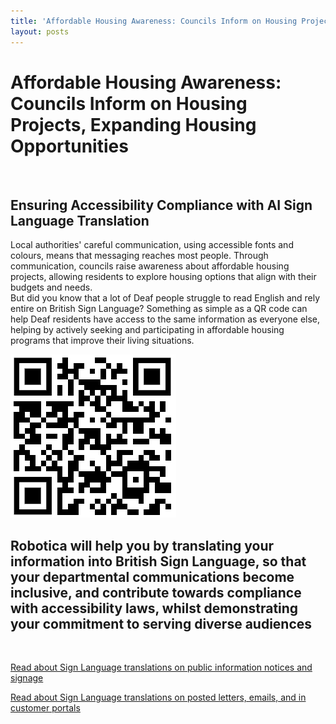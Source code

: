 ```yaml
---
title: 'Affordable Housing Awareness: Councils Inform on Housing Projects, Expanding Housing Opportunities'
layout: posts
---
```


# Affordable Housing Awareness: Councils Inform on Housing Projects, Expanding Housing Opportunities

![]()

## Ensuring Accessibility Compliance with AI Sign Language Translation

Local authorities' careful communication, using accessible fonts and colours, means that messaging reaches most people.  Through communication, councils raise awareness about affordable housing projects, allowing residents to explore housing options that align with their budgets and needs.  
But did you know that a lot of Deaf people struggle to read English and rely entire on British Sign Language?
Something as simple as a QR code can help Deaf residents have access to the same information as everyone else, helping by actively seeking and participating in affordable housing programs that improve their living situations.

![QR Code](/posts/images/qr-contact.png)

## Robotica will help you by translating your information into British Sign Language, so that your departmental communications become inclusive, and contribute towards compliance with accessibility laws, whilst demonstrating your commitment to serving diverse audiences

<br/>

[Read about Sign Language translations on public information notices and signage](/solutions/gazette)

[Read about Sign Language translations on posted letters, emails, and in customer portals](/solutions/correspondent)
